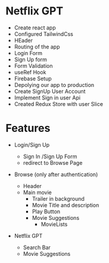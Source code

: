 # Netflix GPT
- Create react app
- Configured TailwindCss
- HEader 
- Routing of the app
- Login Form
- Sign Up form
- Form Validation
- useRef Hook
- Firebase Setup
- Depolying our app to production
- Create SignUp User Account 
- Implement Sign in user Api
- Created Redux Store with user Slice


# Features
- Login/Sign Up
  - Sign In /Sign Up Form 
  - redirect to Browse Page 

  
- Browse (only after authentication)
  - Header
  - Main movie
    - Trailer in background
    - Movie Title and description 
    - Play Button 
    - Movie Suggestions 
      - MovieLists 
      
- Netflix GPT 
  - Search Bar
  - Movie Suggestions
